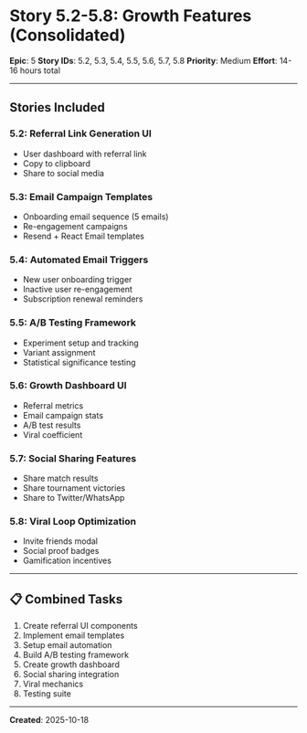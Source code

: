 # Story 5.2-5.8: Growth Features (Consolidated)

**Epic**: 5
**Story IDs**: 5.2, 5.3, 5.4, 5.5, 5.6, 5.7, 5.8
**Priority**: Medium
**Effort**: 14-16 hours total

---

## Stories Included

### 5.2: Referral Link Generation UI
- User dashboard with referral link
- Copy to clipboard
- Share to social media

### 5.3: Email Campaign Templates
- Onboarding email sequence (5 emails)
- Re-engagement campaigns
- Resend + React Email templates

### 5.4: Automated Email Triggers
- New user onboarding trigger
- Inactive user re-engagement
- Subscription renewal reminders

### 5.5: A/B Testing Framework
- Experiment setup and tracking
- Variant assignment
- Statistical significance testing

### 5.6: Growth Dashboard UI
- Referral metrics
- Email campaign stats
- A/B test results
- Viral coefficient

### 5.7: Social Sharing Features
- Share match results
- Share tournament victories
- Share to Twitter/WhatsApp

### 5.8: Viral Loop Optimization
- Invite friends modal
- Social proof badges
- Gamification incentives

---

## 📋 Combined Tasks

1. Create referral UI components
2. Implement email templates
3. Setup email automation
4. Build A/B testing framework
5. Create growth dashboard
6. Social sharing integration
7. Viral mechanics
8. Testing suite

---

**Created**: 2025-10-18
